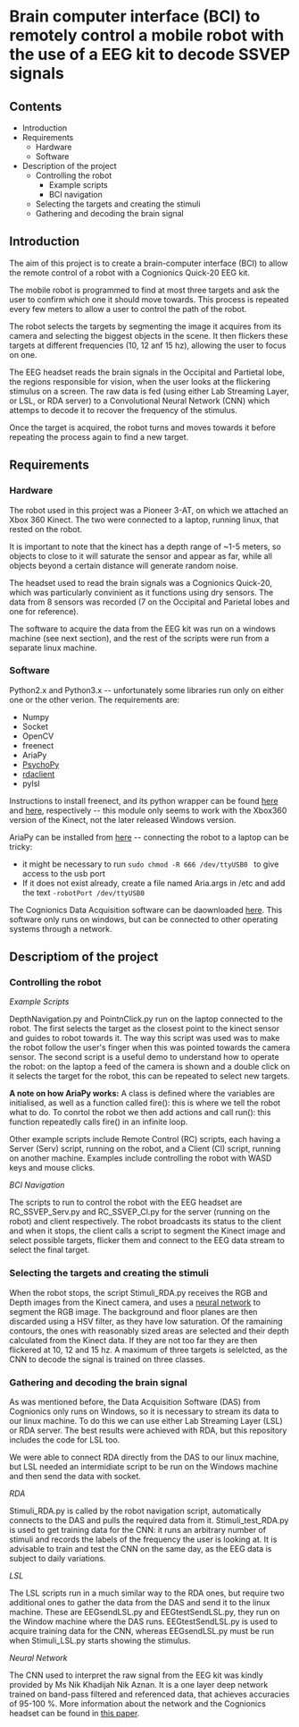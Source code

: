 # Brain computer interface (BCI) to remotely control a mobile robot with the use of a EEG kit to decode SSVEP signals

## Contents
- Introduction
- Requirements
  - Hardware
  - Software
- Description of the project
  - Controlling the robot
    - Example scripts
    - BCI navigation
  - Selecting the targets and creating the stimuli
  - Gathering and decoding the brain signal


## Introduction
The aim of this project is to create a brain-computer interface (BCI) to allow the remote control of a robot with a Cognionics Quick-20 EEG kit.

The mobile robot is programmed to find at most three targets and ask the user to confirm which one it should move towards. This process is repeated every few meters to allow a user to control the path of the robot.

The robot selects the targets by segmenting the image it acquires from its camera and selecting the biggest objects in the scene. It then flickers these targets at different frequencies (10, 12 anf 15 hz), allowing the user to focus on one.

The EEG headset reads the brain signals in the Occipital and Partietal lobe, the regions responsible for vision, when the user looks at the flickering stimulus on a screen. The raw data is fed (using either Lab Streaming Layer, or LSL, or RDA server) to a Convolutional Neural Network (CNN) which attemps to decode it to recover the frequency of the stimulus.

Once the target is acquired, the robot turns and moves towards it before repeating the process again to find a new target.


## Requirements
### Hardware
The robot used in this project was a Pioneer 3-AT, on which we attached an Xbox 360 Kinect. The two were connected to a laptop, running linux, that rested on the robot.

It is important to note that the kinect has a depth range of ~1-5 meters, so objects to close to it will saturate the sensor and appear as far, while all objects beyond a certain distance will generate random noise.

The headset used to read the brain signals was a Cognionics Quick-20, which was particularly convinient as it functions using dry sensors. The data from 8 sensors was recorded (7 on the Occipital and Parietal lobes and one for reference).

The software to acquire the data from the EEG kit was run on a windows machine (see next section), and the rest of the scripts were run from a separate linux machine.

### Software
Python2.x and Python3.x -- unfortunately some libraries run only on either one or the other verion.
The requirements are:
- Numpy
- Socket
- OpenCV
- freenect
- AriaPy
- [PsychoPy](http://psychopy.org/installation.html)
- [rdaclient](https://github.com/belevtsoff/rdaclient.py)
- pylsl

Instructions to install freenect, and its python wrapper can be found [here](https://github.com/OpenKinect/libfreenect) and [here](https://github.com/OpenKinect/libfreenect#fetch-build), respectively -- this module only seems to work with the Xbox360 version of the Kinect, not the later released Windows version.

AriaPy can be installed from [here](http://robots.mobilerobots.com/wiki/ARIA) -- connecting the robot to a laptop can be tricky:
- it might be necessary to run ```sudo chmod -R 666 /dev/ttyUSB0 ``` to give access to the usb port
- If it does not exist already, create a file named Aria.args in /etc and add the text ```-robotPort /dev/ttyUSB0```

The Cognionics Data Acquisition software can be daownloaded [here](http://cognionics.com/wiki/pmwiki.php/Main/DataAcquisitionSoftware). This software only runs on windows, but can be connected to other operating systems through a network.


## Descriptiom of the project
### Controlling the robot

_Example Scripts_

DepthNavigation.py and PointnClick.py run on the laptop connected to the robot. The first selects the target as the closest point to the kinect sensor and guides to robot towards it. The way this script was used was to make the robot follow the user's finger when this was pointed towards the camera sensor. The second script is a useful demo to understand how to operate the robot: on the laptop a feed of the camera is shown and a double click on it selects the target for the robot, this can be repeated to select new targets.

**A note on how AriaPy works:**
A class is defined where the variables are initialised, as well as a function called fire(): this is where we tell the robot what to do. To conrtol the robot we then add actions and call run(): this function repeatedly calls fire() in an infinite loop.

Other example scripts include Remote Control (RC) scripts, each having a Server (Serv) script, running on the robot, and a Client (Cl) script, running on another machine. Examples include controlling the robot with WASD keys and  mouse clicks.

_BCI Navigation_

The scripts to run to control the robot with the EEG headset are RC_SSVEP_Serv.py and RC_SSVEP_Cl.py for the server (running on the robot) and client respectively. The robot broadcasts its status to the client and when it stops, the client calls a script to segment the Kinect image and select possible targets, flicker them and connect to the EEG data stream to select the final target.

### Selecting the targets and creating the stimuli

When the robot stops, the script Stimuli_RDA.py receives the RGB and Depth images from the Kinect camera, and uses a [neural network](https://github.com/CSAILVision/semantic-segmentation-pytorch) to segment the RGB image. The background and floor planes are then discarded using a HSV filter, as they have low saturation. Of the ramaining contours, the ones with reasonably sized areas are selected and their depth calculated from the Kinect data. If they are not too far they are then flickered at 10, 12 and 15 hz. A maximum of three targets is selelcted, as the CNN to decode the signal is trained on three classes.

### Gathering and decoding the brain signal

As was mentioned before, the Data Acquisition Software (DAS) from Cognionics only runs on Windows, so it is necessary to stream its data to our linux machine. To do this we can use either Lab Streaming Layer (LSL) or RDA server. The best results were achieved with RDA, but this repository includes the code for LSL too.

We were able to connect RDA directly from the DAS to our linux machine, but LSL needed an intermidiate script to be run on the Windows machine and then send the data with socket.

_RDA_

Stimuli_RDA.py is called by the robot navigation script, automatically connects to the DAS and pulls the required data from it.
Stimuli_test_RDA.py is used to get training data for the CNN: it runs an arbitrary number of stimuli and records the labels of the frequency the user is looking at. It is advisable to train and test the CNN on the same day, as the EEG data is subject to daily variations.

_LSL_

The LSL scripts run in a much similar way to the RDA ones, but require two additional ones to gather the data from the DAS and send it to the linux machine. These are EEGsendLSL.py and EEGtestSendLSL.py, they run on the Window machine where the DAS runs. EEGtestSendLSL.py is used to acquire training data for the CNN, whereas EEGsendLSL.py must be run when Stimuli_LSL.py starts showing the stimulus.

_Neural Network_

The CNN used to interpret the raw signal from the EEG kit was kindly provided by Ms Nik Khadijah Nik Aznan. It is a one layer deep network trained on band-pass filtered and referenced data, that achieves accuracies of 95-100 %. More information about the network and the Cognionics headset can be found in [this paper](https://arxiv.org/pdf/1805.04157.pdf).
